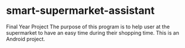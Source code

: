 # smart-supermarket-assistant

Final Year Project
The purpose of this program is to help user at the supermarket to have an easy time during their shopping time.
This is an Android project.
